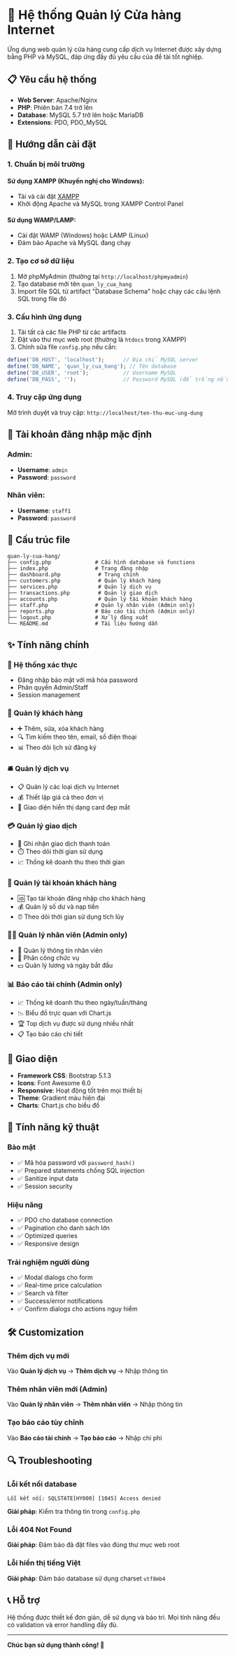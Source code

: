 # 🏪 Hệ thống Quản lý Cửa hàng Internet

Ứng dụng web quản lý cửa hàng cung cấp dịch vụ Internet được xây dựng bằng PHP và MySQL, đáp ứng đầy đủ yêu cầu của đề tài tốt nghiệp.

## 📋 Yêu cầu hệ thống

- **Web Server**: Apache/Nginx
- **PHP**: Phiên bản 7.4 trở lên
- **Database**: MySQL 5.7 trở lên hoặc MariaDB
- **Extensions**: PDO, PDO_MySQL

## 🚀 Hướng dẫn cài đặt

### 1. Chuẩn bị môi trường

#### Sử dụng XAMPP (Khuyến nghị cho Windows):
- Tải và cài đặt [XAMPP](https://www.apachefriends.org/)
- Khởi động Apache và MySQL trong XAMPP Control Panel

#### Sử dụng WAMP/LAMP:
- Cài đặt WAMP (Windows) hoặc LAMP (Linux)
- Đảm bảo Apache và MySQL đang chạy

### 2. Tạo cơ sở dữ liệu

1. Mở phpMyAdmin (thường tại `http://localhost/phpmyadmin`)
2. Tạo database mới tên `quan_ly_cua_hang`
3. Import file SQL từ artifact "Database Schema" hoặc chạy các câu lệnh SQL trong file đó

### 3. Cấu hình ứng dụng

1. Tải tất cả các file PHP từ các artifacts
2. Đặt vào thư mục web root (thường là `htdocs` trong XAMPP)
3. Chỉnh sửa file `config.php` nếu cần:

```php
define('DB_HOST', 'localhost');      // Địa chỉ MySQL server
define('DB_NAME', 'quan_ly_cua_hang'); // Tên database
define('DB_USER', 'root');           // Username MySQL
define('DB_PASS', '');               // Password MySQL (để trống nếu dùng XAMPP)
```

### 4. Truy cập ứng dụng

Mở trình duyệt và truy cập: `http://localhost/ten-thu-muc-ung-dung`

## 👤 Tài khoản đăng nhập mặc định

### Admin:
- **Username**: `admin`
- **Password**: `password`

### Nhân viên:
- **Username**: `staff1`  
- **Password**: `password`

## 📁 Cấu trúc file

```
quan-ly-cua-hang/
├── config.php              # Cấu hình database và functions
├── index.php               # Trang đăng nhập
├── dashboard.php            # Trang chính
├── customers.php            # Quản lý khách hàng
├── services.php             # Quản lý dịch vụ
├── transactions.php         # Quản lý giao dịch
├── accounts.php             # Quản lý tài khoản khách hàng
├── staff.php               # Quản lý nhân viên (Admin only)
├── reports.php             # Báo cáo tài chính (Admin only)
├── logout.php              # Xử lý đăng xuất
└── README.md               # Tài liệu hướng dẫn
```

## ✨ Tính năng chính

### 🔐 Hệ thống xác thực
- Đăng nhập bảo mật với mã hóa password
- Phân quyền Admin/Staff
- Session management

### 👥 Quản lý khách hàng
- ➕ Thêm, sửa, xóa khách hàng
- 🔍 Tìm kiếm theo tên, email, số điện thoại
- 📊 Theo dõi lịch sử đăng ký

### 🛎️ Quản lý dịch vụ
- 📋 Quản lý các loại dịch vụ Internet
- 💰 Thiết lập giá cả theo đơn vị
- 🎨 Giao diện hiển thị dạng card đẹp mắt

### 💳 Quản lý giao dịch
- 💸 Ghi nhận giao dịch thanh toán
- ⏱️ Theo dõi thời gian sử dụng
- 📈 Thống kê doanh thu theo thời gian

### 👤 Quản lý tài khoản khách hàng
- 🆔 Tạo tài khoản đăng nhập cho khách hàng
- 💰 Quản lý số dư và nạp tiền
- ⏰ Theo dõi thời gian sử dụng tích lũy

### 👨‍💼 Quản lý nhân viên (Admin only)
- 👥 Quản lý thông tin nhân viên
- 💼 Phân công chức vụ
- 💵 Quản lý lương và ngày bắt đầu

### 📊 Báo cáo tài chính (Admin only)
- 📈 Thống kê doanh thu theo ngày/tuần/tháng
- 📉 Biểu đồ trực quan với Chart.js
- 🏆 Top dịch vụ được sử dụng nhiều nhất
- 📋 Tạo báo cáo chi tiết

## 🎨 Giao diện

- **Framework CSS**: Bootstrap 5.1.3
- **Icons**: Font Awesome 6.0
- **Responsive**: Hoạt động tốt trên mọi thiết bị
- **Theme**: Gradient màu hiện đại
- **Charts**: Chart.js cho biểu đồ

## 🔧 Tính năng kỹ thuật

### Bảo mật
- ✅ Mã hóa password với `password_hash()`
- ✅ Prepared statements chống SQL injection
- ✅ Sanitize input data
- ✅ Session security

### Hiệu năng
- ✅ PDO cho database connection
- ✅ Pagination cho danh sách lớn
- ✅ Optimized queries
- ✅ Responsive design

### Trải nghiệm người dùng
- ✅ Modal dialogs cho form
- ✅ Real-time price calculation
- ✅ Search và filter
- ✅ Success/error notifications
- ✅ Confirm dialogs cho actions nguy hiểm

## 🛠️ Customization

### Thêm dịch vụ mới
Vào **Quản lý dịch vụ** → **Thêm dịch vụ** → Nhập thông tin

### Thêm nhân viên mới (Admin)
Vào **Quản lý nhân viên** → **Thêm nhân viên** → Nhập thông tin

### Tạo báo cáo tùy chỉnh
Vào **Báo cáo tài chính** → **Tạo báo cáo** → Nhập chi phí

## 🔍 Troubleshooting

### Lỗi kết nối database
```
Lỗi kết nối: SQLSTATE[HY000] [1045] Access denied
```
**Giải pháp**: Kiểm tra thông tin trong `config.php`

### Lỗi 404 Not Found
**Giải pháp**: Đảm bảo đã đặt files vào đúng thư mục web root

### Lỗi hiển thị tiếng Việt
**Giải pháp**: Đảm bảo database sử dụng charset `utf8mb4`

## 📞 Hỗ trợ

Hệ thống được thiết kế đơn giản, dễ sử dụng và bảo trì. Mọi tính năng đều có validation và error handling đầy đủ.

---

**Chúc bạn sử dụng thành công! 🎉**